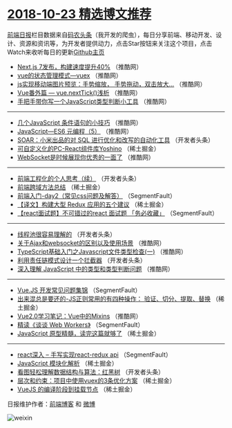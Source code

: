 # [2018-10-23 精选博文推荐](http://hao.caibaojian.com/date/2018/10/23)

[前端日报](http://caibaojian.com/c/news)栏目数据来自[码农头条](http://hao.caibaojian.com/)（我开发的爬虫），每日分享前端、移动开发、设计、资源和资讯等，为开发者提供动力，点击Star按钮来关注这个项目，点击Watch来收听每日的更新[Github主页](https://github.com/kujian/frontendDaily)
* [Next.js 7发布，构建速度提升40%](http://hao.caibaojian.com/89850.html) （推酷网）
* [vue的状态管理模式—vuex](http://hao.caibaojian.com/89841.html) （推酷网）
* [js实现移动端图片预览：手势缩放， 手势拖动，双击放大&#8230;](http://hao.caibaojian.com/89849.html) （推酷网）
* [Vue番外篇 &#8212; vue.nextTick()浅析](http://hao.caibaojian.com/89839.html) （推酷网）
* [手把手带你写一个JavaScript类型判断小工具](http://hao.caibaojian.com/89840.html) （推酷网）

***
* [几个JavaScript 条件语句的小技巧](http://hao.caibaojian.com/89833.html) （推酷网）
* [JavaScript—ES6 元编程（5）](http://hao.caibaojian.com/89835.html) （推酷网）
* [SOAR：小米出品的对 SQL 进行优化和改写的自动化工具](http://hao.caibaojian.com/89792.html) （开发者头条）
* [可自定义化的PC-React组件库Yoshino](http://hao.caibaojian.com/89768.html) （稀土掘金）
* [WebSocket是时候展现你优秀的一面了](http://hao.caibaojian.com/89836.html) （推酷网）

***
* [前端工程化的个人思考（续）](http://hao.caibaojian.com/89794.html) （开发者头条）
* [前端跨域方法总结](http://hao.caibaojian.com/89772.html) （稀土掘金）
* [前端入门-day2（常见css问题及解答）](http://hao.caibaojian.com/89749.html) （SegmentFault）
* [【译文】构建大型 Redux 应用的五个建议](http://hao.caibaojian.com/89757.html) （稀土掘金）
* [【react面试题】不可错过的react 面试题 「务必收藏」](http://hao.caibaojian.com/89740.html) （SegmentFault）

***
* [线程池很容易理解的](http://hao.caibaojian.com/89789.html) （开发者头条）
* [关于Ajax和websocket的区别以及使用场景](http://hao.caibaojian.com/89843.html) （推酷网）
* [TypeScript基础入门之Javascript文件类型检查(一)](http://hao.caibaojian.com/89832.html) （推酷网）
* [利用责任链模式设计一个拦截器](http://hao.caibaojian.com/89790.html) （开发者头条）
* [深入理解 JavaScript 中的类型和类型判断问题](http://hao.caibaojian.com/89844.html) （推酷网）

***
* [Vue.JS 开发常见问题集锦](http://hao.caibaojian.com/89751.html) （SegmentFault）
* [出来混总是要还的-JS正则常用的有四种操作： 验证、切分、提取、替换](http://hao.caibaojian.com/89765.html) （稀土掘金）
* [Vue2.0学习笔记：Vue中的Mixins](http://hao.caibaojian.com/89831.html) （推酷网）
* [精读《谈谈 Web Workers》](http://hao.caibaojian.com/89752.html) （SegmentFault）
* [JavaScript 原型精髓，读完这篇就够了](http://hao.caibaojian.com/89889.html) （稀土掘金）

***
* [react深入 &#8211; 手写实现react-redux api](http://hao.caibaojian.com/89753.html) （SegmentFault）
* [JavaScript 模块化解析](http://hao.caibaojian.com/89767.html) （稀土掘金）
* [看图轻松理解数据结构与算法：红黑树](http://hao.caibaojian.com/89793.html) （开发者头条）
* [层次和约束：项目中使用vuex的3条优化方案](http://hao.caibaojian.com/89760.html) （稀土掘金）
* [VueJS 的编译阶段到挂载节点](http://hao.caibaojian.com/89762.html) （稀土掘金）

日报维护作者：[前端博客](http://caibaojian.com/) 和 [微博](http://caibaojian.com/go/weibo)

![weixin](https://user-images.githubusercontent.com/3055447/38468989-651132ac-3b80-11e8-8e6b-15122322a9d7.png)